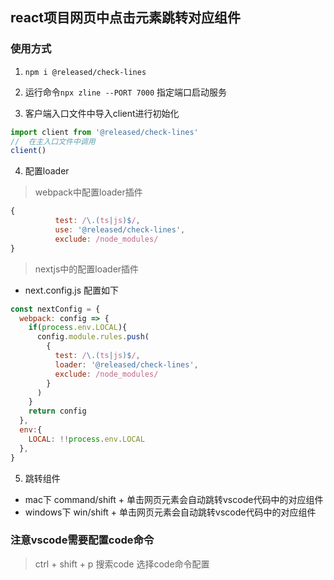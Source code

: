 ## react项目网页中点击元素跳转对应组件

### 使用方式

1. `npm i @released/check-lines`

2. 运行命令`npx zline --PORT 7000`  指定端口启动服务

3. 客户端入口文件中导入client进行初始化


```js
import client from '@released/check-lines'
//  在主入口文件中调用
client()
```
4. 配置loader
 >  webpack中配置loader插件
```js
{
          test: /\.(ts|js)$/,
          use: '@released/check-lines',
          exclude: /node_modules/
}
```

> nextjs中的配置loader插件
- next.config.js 配置如下

```js
const nextConfig = {
  webpack: config => {
    if(process.env.LOCAL){
      config.module.rules.push(
        {
          test: /\.(ts|js)$/,
          loader: '@released/check-lines',
          exclude: /node_modules/
        }
      )
    }
    return config
  },
  env:{
    LOCAL: !!process.env.LOCAL
  },
}
```
5. 跳转组件

- mac下        command/shift + 单击网页元素会自动跳转vscode代码中的对应组件
- windows下   win/shift + 单击网页元素会自动跳转vscode代码中的对应组件
###  注意vscode需要配置code命令

> ctrl + shift + p 搜索code  选择code命令配置